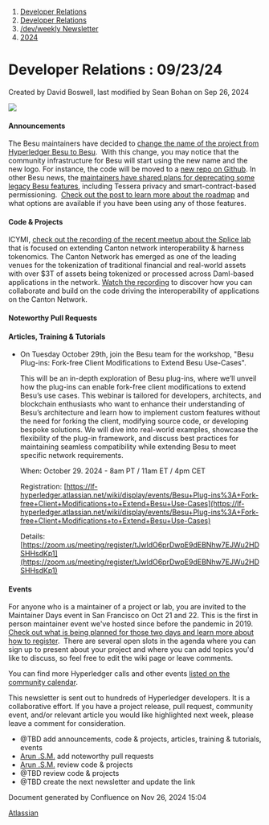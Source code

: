 1. [Developer Relations](index.html)
2. [Developer Relations](Developer-Relations_17170434.html)
3. [/dev/weekly Newsletter](17170445.html)
4. [2024](2024_17172152.html)

# Developer Relations : 09/23/24

Created by David Boswell, last modified by Sean Bohan on Sep 26, 2024

![](attachments/17170434/17171308.png?height=169)

#### Announcements

The Besu maintainers have decided to [change the name of the project from Hyperledger Besu to Besu](https://lists.lfdecentralizedtrust.org/g/besu/topic/information_about_changing/108526516).  With this change, you may notice that the community infrastructure for Besu will start using the new name and the new logo. For instance, the code will be moved to a [new repo on Github](https://github.com/besu-eth). In other Besu news, the [maintainers have shared plans for deprecating some legacy Besu features](https://www.lfdecentralizedtrust.org/blog/sunsetting-tessera-and-simplifying-hyperledger-besu), including Tessera privacy and smart-contract-based permissioning.  [Check out the post to learn more about the roadmap](https://www.lfdecentralizedtrust.org/blog/sunsetting-tessera-and-simplifying-hyperledger-besu) and what options are available if you have been using any of those features.

#### Code &amp; Projects

ICYMI, [check out the recording of the recent meetup about the Splice lab](https://www.youtube.com/watch?v=k0M40hGvb7I) that is focused on extending Canton network interoperability &amp; harness tokenomics. The Canton Network has emerged as one of the leading venues for the tokenization of traditional financial and real-world assets with over $3T of assets being tokenized or processed across Daml-based applications in the network. [Watch the recording](https://www.youtube.com/watch?v=k0M40hGvb7I) to discover how you can collaborate and build on the code driving the interoperability of applications on the Canton Network.

#### Noteworthy Pull Requests

#### Articles, Training &amp; Tutorials

- On Tuesday October 29th, join the Besu team for the workshop, "Besu Plug-ins: Fork-free Client Modifications to Extend Besu Use-Cases". 
  
  This will be an in-depth exploration of Besu plug-ins, where we’ll unveil how the plug-ins can enable fork-free client modifications to extend Besu’s use cases. This webinar is tailored for developers, architects, and blockchain enthusiasts who want to enhance their understanding of Besu’s architecture and learn how to implement custom features without the need for forking the client, modifying source code, or developing bespoke solutions. We will dive into real-world examples, showcase the flexibility of the plug-in framework, and discuss best practices for maintaining seamless compatibility while extending Besu to meet specific network requirements. 
  
  When: October 29. 2024 - 8am PT / 11am ET / 4pm CET
  
  Registration: [https://lf-hyperledger.atlassian.net/wiki/display/events/Besu+Plug-ins%3A+Fork-free+Client+Modifications+to+Extend+Besu+Use-Cases](https://lf-hyperledger.atlassian.net/wiki/display/events/Besu+Plug-ins%3A+Fork-free+Client+Modifications+to+Extend+Besu+Use-Cases)
  
  Details: [https://zoom.us/meeting/register/tJwldO6prDwpE9dEBNhw7EJWu2HDSHHsdKp1](https://zoom.us/meeting/register/tJwldO6prDwpE9dEBNhw7EJWu2HDSHHsdKp1)

#### Events

For anyone who is a maintainer of a project or lab, you are invited to the Maintainer Days event in San Francisco on Oct 21 and 22. This is the first in person maintainer event we've hosted since before the pandemic in 2019.  [Check out what is being planned for those two days and learn more about how to register](https://lf-hyperledger.atlassian.net/wiki/display/events/Maintainer+Days+October+21-22%2C+2024).  There are several open slots in the agenda where you can sign up to present about your project and where you can add topics you'd like to discuss, so feel free to edit the wiki page or leave comments.

You can find more Hyperledger calls and other events [listed on the community calendar](https://lf-hyperledger.atlassian.net/wiki/display/HYP/Calendar+of+Public+Meetings).

This newsletter is sent out to hundreds of Hyperledger developers. It is a collaborative effort. If you have a project release, pull request, community event, and/or relevant article you would like highlighted next week, please leave a comment for consideration.

- @TBD add announcements, code &amp; projects, articles, training &amp; tutorials, events
- [Arun .S.M.](https://lf-hyperledger.atlassian.net/wiki/people/621a0e5097d313006ba7386a?ref=confluence) add noteworthy pull requests
- [Arun .S.M.](https://lf-hyperledger.atlassian.net/wiki/people/621a0e5097d313006ba7386a?ref=confluence) review code &amp; projects
- @TBD review code &amp; projects
- @TBD create the next newsletter and update the link

Document generated by Confluence on Nov 26, 2024 15:04

[Atlassian](http://www.atlassian.com/)
